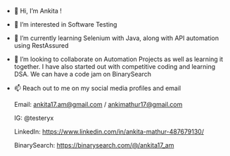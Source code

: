 - 👋 Hi, I’m Ankita !
- 👀 I’m interested in Software Testing 
- 🌱 I’m currently learning Selenium with Java, along with API automation using RestAssured
- 💞️ I’m looking to collaborate on Automation Projects as well as learning it together. I have also started out with competitive coding and learning DSA. We can have a code jam on BinarySearch
- 📫 Reach out to me on my social media profiles and email

    Email: ankita17.am@gmail.com / ankimathur17@gmail.com
    
    IG: @testeryx 
    
    LinkedIn: https://www.linkedin.com/in/ankita-mathur-487679130/
    
    BinarySearch: https://binarysearch.com/@/ankita17_am

<!---
ankitamathur17/ankitamathur17 is a ✨ special ✨ repository because its `README.md` (this file) appears on your GitHub profile.
You can click the Preview link to take a look at your changes.
--->

